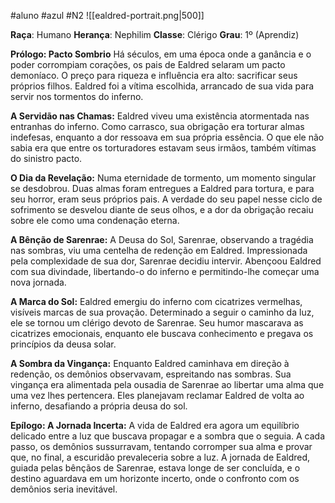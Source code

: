 #aluno #azul #N2
![[ealdred-portrait.png|500]]

**Raça**: Humano
**Herança**: Nephilim
**Classe**: Clérigo
**Grau**: 1º (Aprendiz)

**Prólogo: Pacto Sombrio** 
Há séculos, em uma época onde a ganância e o poder corrompiam corações, os pais de Ealdred selaram um pacto demoníaco. O preço para riqueza e influência era alto: sacrificar seus próprios filhos. Ealdred foi a vítima escolhida, arrancado de sua vida para servir nos tormentos do inferno. 

**A Servidão nas Chamas:** Ealdred viveu uma existência atormentada nas entranhas do inferno. Como carrasco, sua obrigação era torturar almas indefesas, enquanto a dor ressoava em sua própria essência. O que ele não sabia era que entre os torturadores estavam seus irmãos, também vítimas do sinistro pacto. 

**O Dia da Revelação:** Numa eternidade de tormento, um momento singular se desdobrou. Duas almas foram entregues a Ealdred para tortura, e para seu horror, eram seus próprios pais. A verdade do seu papel nesse ciclo de sofrimento se desvelou diante de seus olhos, e a dor da obrigação recaiu sobre ele como uma condenação eterna. 

**A Bênção de Sarenrae:** A Deusa do Sol, Sarenrae, observando a tragédia nas sombras, viu uma centelha de redenção em Ealdred. Impressionada pela complexidade de sua dor, Sarenrae decidiu intervir. Abençoou Ealdred com sua divindade, libertando-o do inferno e permitindo-lhe começar uma nova jornada. 

**A Marca do Sol:** Ealdred emergiu do inferno com cicatrizes vermelhas, visíveis marcas de sua provação. Determinado a seguir o caminho da luz, ele se tornou um clérigo devoto de Sarenrae. Seu humor mascarava as cicatrizes emocionais, enquanto ele buscava conhecimento e pregava os princípios da deusa solar. 

**A Sombra da Vingança:** Enquanto Ealdred caminhava em direção à redenção, os demônios observavam, espreitando nas sombras. Sua vingança era alimentada pela ousadia de Sarenrae ao libertar uma alma que uma vez lhes pertencera. Eles planejavam reclamar Ealdred de volta ao inferno, desafiando a própria deusa do sol. 

**Epílogo: A Jornada Incerta:** A vida de Ealdred era agora um equilíbrio delicado entre a luz que buscava propagar e a sombra que o seguia. A cada passo, os demônios sussurravam, tentando corromper sua alma e provar que, no final, a escuridão prevaleceria sobre a luz. A jornada de Ealdred, guiada pelas bênçãos de Sarenrae, estava longe de ser concluída, e o destino aguardava em um horizonte incerto, onde o confronto com os demônios seria inevitável.